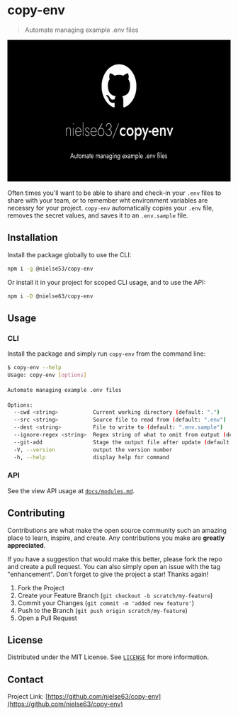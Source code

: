 # copy-env

> Automate managing example .env files

<div align="center">
  <a href="https://github.com/nielse63/copy-env">
    <img src="./docs/copy-env.png" alt="nielse63/copy-env" width="640" height="320" />
  </a>
</div>

Often times you'll want to be able to share and check-in your `.env` files to share with your team, or to remember wht environment variables are necessry for your project. `copy-env` automatically copies your `.env` file, removes the secret values, and saves it to an `.env.sample` file.

## Installation

Install the package globally to use the CLI:

```bash
npm i -g @nielse53/copy-env
```

Or install it in your project for scoped CLI usage, and to use the API:

```bash
npm i -D @nielse63/copy-env
```

## Usage

### CLI

Install the package and simply run `copy-env` from the command line:

```bash
$ copy-env --help
Usage: copy-env [options]

Automate managing example .env files

Options:
  --cwd <string>           Current working directory (default: ".")
  --src <string>           Source file to read from (default: ".env")
  --dest <string>          File to write to (default: ".env.sample")
  --ignore-regex <string>  Regex string of what to omit from output (default: "^#")
  --git-add                Stage the output file after update (default: false)
  -V, --version            output the version number
  -h, --help               display help for command
```

### API

See the view API usage at [`docs/modules.md`](./docs/modules.md).

## Contributing

Contributions are what make the open source community such an amazing place to learn, inspire, and create. Any contributions you make are **greatly appreciated**.

If you have a suggestion that would make this better, please fork the repo and create a pull request. You can also simply open an issue with the tag "enhancement". Don't forget to give the project a star! Thanks again!

1. Fork the Project
2. Create your Feature Branch (`git checkout -b scratch/my-feature`)
3. Commit your Changes (`git commit -m 'added new feature'`)
4. Push to the Branch (`git push origin scratch/my-feature`)
5. Open a Pull Request

## License

Distributed under the MIT License. See [`LICENSE`](./LICENSE) for more information.

## Contact

Project Link: [https://github.com/nielse63/copy-env](https://github.com/nielse63/copy-env)
